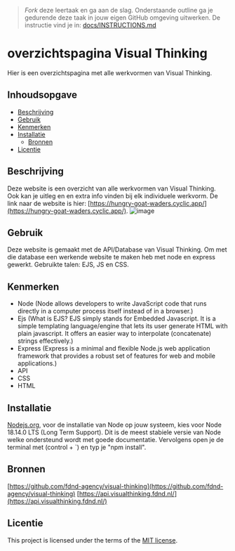 > _Fork_ deze leertaak en ga aan de slag. Onderstaande outline ga je gedurende deze taak in jouw eigen GitHub omgeving uitwerken. De instructie vind je in: [docs/INSTRUCTIONS.md](docs/INSTRUCTIONS.md)

# overzichtspagina Visual Thinking
Hier is een overzichtspagina met alle werkvormen van Visual Thinking.

## Inhoudsopgave

  * [Beschrijving](#beschrijving)
  * [Gebruik](#gebruik)
  * [Kenmerken](#kenmerken)
  * [Installatie](#installatie)
 	* [Bronnen](#bronnen)
  * [Licentie](#licentie)

## Beschrijving
Deze website is een overzicht van alle werkvormen van Visual Thinking. Ook kan je uitleg en en extra info vinden bij elk individuele werkvorm. De link naar de website is hier: [https://hungry-goat-waders.cyclic.app/](https://hungry-goat-waders.cyclic.app/).
![image](https://github.com/FouadTaissate/server-side-rendering-visual-thinking/assets/112860051/320b01cb-0cca-4e60-92f4-ece0f1b05141)


## Gebruik
Deze website is gemaakt met de API/Database van Visual Thinking. Om met die database een werkende website te maken heb met node en express gewerkt. Gebruikte talen: EJS, JS en CSS.

## Kenmerken
* Node (Node allows developers to write JavaScript code that runs directly in a computer process itself instead of in a browser.)
* Ejs (What is EJS? EJS simply stands for Embedded Javascript. It is a simple templating language/engine that lets its user generate HTML with plain javascript. It offers an easier way to interpolate (concatenate) strings effectively.)
* Express (Express is a minimal and flexible Node.js web application framework that provides a robust set of features for web and mobile applications.)
* API
* CSS
* HTML

## Installatie
[Nodejs.org](Nodejs.org), voor de installatie van Node op jouw systeem, kies voor Node 18.14.0 LTS (Long Term Support). Dit is de meest stabiele versie van Node welke ondersteund wordt met goede documentatie. Vervolgens open je de terminal met (control + `) en typ je "npm install".

## Bronnen
[https://github.com/fdnd-agency/visual-thinking](https://github.com/fdnd-agency/visual-thinking)
[https://api.visualthinking.fdnd.nl/](https://api.visualthinking.fdnd.nl/)

## Licentie

This project is licensed under the terms of the [MIT license](./LICENSE).
